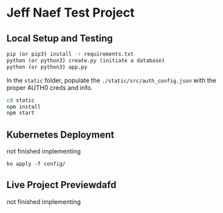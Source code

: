# Jeff Naef Test Project

## Local Setup and Testing

```cmd
pip (or pip3) install -r requirements.txt 
python (or python3) create.py (initiate a database)
python (or python3) app.py 
```

In the `static` folder, populate the `./static/src/auth_config.json` with the proper AUTH0 creds and info. 

```cmd
cd static
npm install
npm start
```

## Kubernetes Deployment
not finished implementing

```
ko apply -f config/
```

## Live Project Previewdafd
not finished implementing
